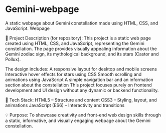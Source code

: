 # Gemini-webpage
A static webpage about Gemini constellation made using HTML, CSS, and JavaScript.
Webpage

📝 Project Description (for repository):
This project is a static web page created using HTML, CSS, and JavaScript, representing the Gemini constellation. The page provides visually appealing information about the Gemini zodiac sign, its mythological background, and its stars (Castor and Pollux).

The design includes:
A responsive layout for desktop and mobile screens
Interactive hover effects for stars using CSS
Smooth scrolling and animations using JavaScript
A simple navigation bar and an information section about the constellation
This project focuses purely on frontend development and UI design without any dynamic or backend functionality.

🧰 Tech Stack:
HTML5 – Structure and content
CSS3 – Styling, layout, and animations
JavaScript (ES6) – Interactivity and transitions

💡 Purpose:
To showcase creativity and front-end web design skills through a static, informative, and visually engaging webpage about the Gemini constellation.
